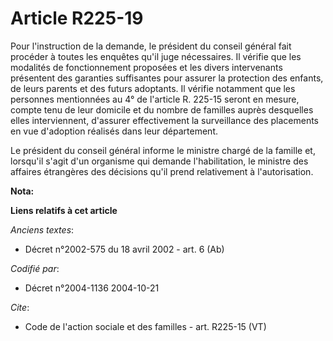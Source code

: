 # Article R225-19

Pour l'instruction de la demande, le président du conseil général fait procéder à toutes les enquêtes qu'il juge nécessaires.
Il vérifie que les modalités de fonctionnement proposées et les divers intervenants présentent des garanties suffisantes pour
assurer la protection des enfants, de leurs parents et des futurs adoptants. Il vérifie notamment que les personnes
mentionnées au 4° de l'article R. 225-15 seront en mesure, compte tenu de leur domicile et du nombre de familles auprès
desquelles elles interviennent, d'assurer effectivement la surveillance des placements en vue d'adoption réalisés dans leur
département. 

Le président du conseil général informe le ministre chargé de la famille et, lorsqu'il s'agit d'un organisme qui demande
l'habilitation, le ministre des affaires étrangères des décisions qu'il prend relativement à l'autorisation.

**Nota:**



**Liens relatifs à cet article**

_Anciens textes_:

  - Décret n°2002-575 du 18 avril 2002 - art. 6 (Ab)

_Codifié par_:

  - Décret n°2004-1136 2004-10-21

_Cite_:

  - Code de l'action sociale et des familles - art. R225-15 (VT)
